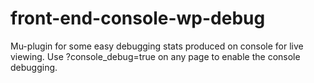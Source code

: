 # front-end-console-wp-debug
Mu-plugin for some easy debugging stats produced on console for live viewing. Use ?console_debug=true on any page to enable the console debugging.
